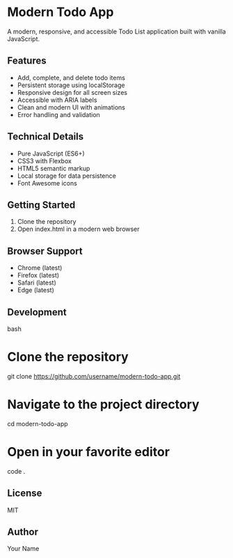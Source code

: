 # Modern Todo App

A modern, responsive, and accessible Todo List application built with vanilla JavaScript.

## Features

- Add, complete, and delete todo items
- Persistent storage using localStorage
- Responsive design for all screen sizes
- Accessible with ARIA labels
- Clean and modern UI with animations
- Error handling and validation

## Technical Details

- Pure JavaScript (ES6+)
- CSS3 with Flexbox
- HTML5 semantic markup
- Local storage for data persistence
- Font Awesome icons

## Getting Started

1. Clone the repository
2. Open index.html in a modern web browser

## Browser Support

- Chrome (latest)
- Firefox (latest)
- Safari (latest)
- Edge (latest)

## Development

bash
# Clone the repository
git clone https://github.com/username/modern-todo-app.git

# Navigate to the project directory
cd modern-todo-app

# Open in your favorite editor
code .


## License

MIT

## Author

Your Name